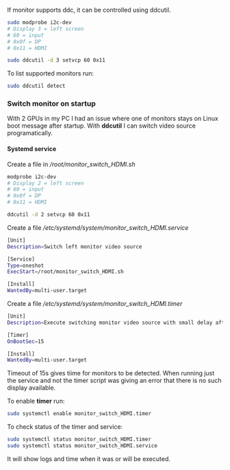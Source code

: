 If monitor supports ddc, it can be controlled using ddcutil. 

```sh
sudo modprobe i2c-dev
# Display 3 = left screen
# 60 = input
# 0x0f = DP
# 0x11 = HDMI

sudo ddcutil -d 3 setvcp 60 0x11
```

To list supported monitors run:

```sh
sudo ddcutil detect
```

### Switch monitor on startup

With 2 GPUs in my PC I had an issue where one of monitors stays on Linux boot message after startup. With **ddcutil** I can switch video source programatically.

#### Systemd service

Create a file in */root/monitor_switch_HDMI.sh*
```sh
modprobe i2c-dev
# Display 2 = left screen
# 60 = input
# 0x0f = DP
# 0x11 = HDMI

ddcutil -d 2 setvcp 60 0x11
```

Create a file */etc/systemd/system/monitor_switch_HDMI.service*
```sh
[Unit]
Description=Switch left monitor video source

[Service]
Type=oneshot
ExecStart=/root/monitor_switch_HDMI.sh

[Install]
WantedBy=multi-user.target
```

Create a file */etc/systemd/system/monitor_switch_HDMI.timer*
```sh
[Unit]
Description=Execute switching monitor video source with small delay after boot

[Timer]
OnBootSec=15

[Install]
WantedBy=multi-user.target
```
Timeout of 15s gives tiime for monitors to be detected. When running just the service and not the timer script was giving an error that there is no such display available.

To enable **timer** run:
```sh
sudo systemctl enable monitor_switch_HDMI.timer
```

To check status of the timer and service:
```sh
sudo systemctl status monitor_switch_HDMI.timer
sudo systemctl status monitor_switch_HDMI.service
```
It will show logs and time when it was or will be executed.